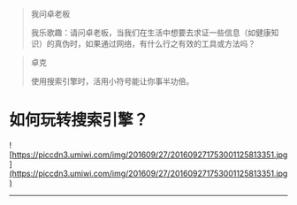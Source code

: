 > 我问卓老板
> 
> 我乐歌趣：请问卓老板，当我们在生活中想要去求证一些信息（如健康知识）的真伪时，如果通过网络，有什么行之有效的工具或方法吗？

> 卓克
> 
> 使用搜索引擎时，活用小符号能让你事半功倍。

# 如何玩转搜索引擎？

![https://piccdn3.umiwi.com/img/201609/27/201609271753001125813351.jpg](https://piccdn3.umiwi.com/img/201609/27/201609271753001125813351.jpg)

---
